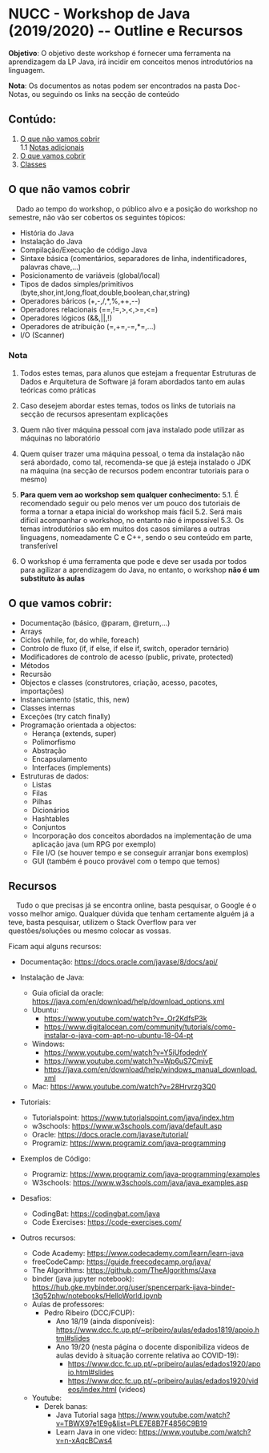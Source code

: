 # NUCC - Workshop de Java (2019/2020) -- Outline e Recursos
   **Objetivo**: O objetivo deste workshop é fornecer uma ferramenta na aprendizagem da LP Java, irá incidir em conceitos menos introdutórios na linguagem.
   
**Nota**: Os documentos as notas podem ser encontrados na pasta Doc-Notas, ou seguindo os links na secção de conteúdo

## Contúdo:
   1. [O que não vamos cobrir](#O-que-não-vamos-cobrir)  
       1.1 [Notas adicionais](#Nota)     
   2. [O que vamos cobrir](#O-que-vamos-cobrir)  
   3. [Classes](https://github.com/eamorgado/NUCC-2019-2020-Java/blob/master/Docs-Notas/Classes.md)
   
## O que não vamos cobrir
&nbsp;&nbsp;&nbsp;&nbsp;Dado ao tempo do workshop, o público alvo e a posição do workshop no semestre, não vão ser cobertos os seguintes tópicos:
*    História do Java
*    Instalação do Java
*    Compilação/Execução de código Java
*    Sintaxe básica (comentários, separadores de linha, indentificadores, palavras chave,...)
*    Posicionamento de variáveis (global/local)
*    Tipos de dados simples/primitivos (byte,shor,int,long,float,double,boolean,char,string)
*    Operadores báricos (+,-,/,*,%,++,--)
*    Operadores relacionais (==,!=,>,<,>=,<=)
*    Operadores lógicos (&&,||,!)
*    Operadores de atribuição (=,+=,-=,*=,...)
*    I/O (Scanner)

### Nota
1.  Todos estes temas, para alunos que estejam a frequentar Estruturas de Dados e Arquitetura de Software já foram abordados tanto em aulas teóricas como práticas

2.  Caso desejem abordar estes temas, todos os links de tutoriais na secção de recursos apresentam explicações
3.  Quem não tiver máquina pessoal com java instalado pode utilizar as máquinas no laboratório

4.  Quem quiser trazer uma máquina pessoal, o tema da instalação não será abordado, como tal, recomenda-se que já esteja instalado o JDK na máquina (na secção de recursos podem encontrar tutoriais para o mesmo)

5.  **Para quem vem ao workshop sem qualquer conhecimento:**
   5.1. É recomendado seguir ou pelo menos ver um pouco dos tutoriais de forma a tornar a etapa inicial do workshop mais fácil
   5.2. Será mais difícil acompanhar o workshop, no entanto não é impossível
   5.3. Os temas introdutórios são em muitos dos casos similares a outras linguagens, nomeadamente C e C++, sendo o seu conteúdo em parte, transferível

6.  O workshop é uma ferramenta que pode e deve ser usada por todos para agilizar a aprendizagem do Java, no entanto, o workshop **não é um substituto às aulas**

## O que vamos cobrir:
*  Documentação (básico, @param, @return,...)
*  Arrays
*  Ciclos (while, for, do while, foreach)
*  Controlo de fluxo (if, if else, if else if, switch, operador ternário)
*  Modificadores de controlo de acesso (public, private, protected)
*  Métodos
*  Recursão
*  Objectos e classes (construtores, criação, acesso, pacotes, importações)
*  Instanciamento (static, this, new)
*  Classes internas
*  Exceções (try catch finally)
*  Programação orientada a objectos:
   *  Herança (extends, super)
   *  Polimorfismo
   *  Abstração
   *  Encapsulamento
   *  Interfaces (implements)
*  Estruturas de dados:
   *  Listas
   *  Filas
   *  Pilhas
   *  Dicionários
   *  Hashtables
   *  Conjuntos
   *  Incorporação dos conceitos abordados na implementação de uma aplicação java (um RPG por exemplo)
   *  File I/O (se houver tempo e se conseguir arranjar bons exemplos)
   *  GUI (também é pouco provável com o tempo que temos)


## Recursos
&nbsp;&nbsp;&nbsp;&nbsp;Tudo o que precisas já se encontra online, basta pesquisar, o Google é o vosso melhor amigo. Qualquer dúvida que tenham certamente alguém já a teve, basta pesquisar, utilizem o Stack Overflow para ver questões/soluções ou mesmo colocar as vossas.

Ficam aqui alguns recursos:
* Documentação: https://docs.oracle.com/javase/8/docs/api/
* Instalação de Java:
  * Guia oficial da oracle: https://java.com/en/download/help/download_options.xml
  * Ubuntu: 
    * https://www.youtube.com/watch?v=_Or2KdfsP3k
    * https://www.digitalocean.com/community/tutorials/como-instalar-o-java-com-apt-no-ubuntu-18-04-pt
  * Windows:
    * https://www.youtube.com/watch?v=Y5iUfodednY
    * https://www.youtube.com/watch?v=Wp6uS7CmivE
    * https://java.com/en/download/help/windows_manual_download.xml
  * Mac: https://www.youtube.com/watch?v=28Hrvrzg3Q0

* Tutoriais:
  * Tutorialspoint: https://www.tutorialspoint.com/java/index.htm
  * w3schools: https://www.w3schools.com/java/default.asp
  * Oracle: https://docs.oracle.com/javase/tutorial/
  * Programiz: https://www.programiz.com/java-programming

* Exemplos de Código:
  * Programiz: https://www.programiz.com/java-programming/examples
  * W3schools: https://www.w3schools.com/java/java_examples.asp

* Desafios:
  * CodingBat: https://codingbat.com/java
  * Code Exercises: https://code-exercises.com/

* Outros recursos:
  * Code Academy: https://www.codecademy.com/learn/learn-java
  * freeCodeCamp: https://guide.freecodecamp.org/java/
  * The Algorithms: https://github.com/TheAlgorithms/Java
  * binder (java jupyter notebook): https://hub.gke.mybinder.org/user/spencerpark-ijava-binder-t3g52phw/notebooks/HelloWorld.ipynb
  * Aulas de professores:
    * Pedro Ribeiro (DCC/FCUP):
      * Ano 18/19 (ainda disponíveis): https://www.dcc.fc.up.pt/~pribeiro/aulas/edados1819/apoio.html#slides
      * Ano 19/20 (nesta página o docente disponibiliza videos de aulas devido à situação corrente relativa ao COVID-19): 
        * https://www.dcc.fc.up.pt/~pribeiro/aulas/edados1920/apoio.html#slides
        * https://www.dcc.fc.up.pt/~pribeiro/aulas/edados1920/videos/index.html (videos)
  * Youtube:
    * Derek banas:
      * Java Tutorial saga https://www.youtube.com/watch?v=TBWX97e1E9g&list=PLE7E8B7F4856C9B19
      * Learn Java in one video: https://www.youtube.com/watch?v=n-xAqcBCws4



